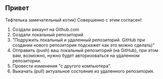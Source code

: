 ## Привет

Тефтелька замечательный котик)
Совершенно с этим согласен!

1. Создали аккаунт на Github.com
2. Создали локальный репозиторий
3. "Подружить локальный и удаленный репозиторий. GitHub при создании нового репозитория подскажет как это можно сделать)"
4. Отправить (push) ваш локальный репозиторий (на GitHub), при этом вам, возможно, нужно будет авторизоваться на удаленном репозитории.
5. Провести изменения "с другого компьютера".
6. Выкачать (pull) актуальное состояние из удаленного репозитория.